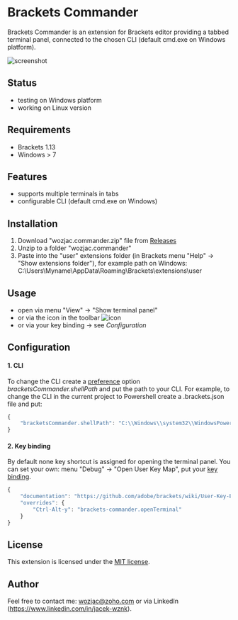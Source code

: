 Brackets Commander
==================
Brackets Commander is an extension for Brackets editor providing a tabbed terminal panel, connected to the chosen CLI (default cmd.exe on Windows platform).

![screenshot](https://www.mediafire.com/convkey/d784/bj2bgzzt5okwa9q6g.jpg)

Status
------
- testing on Windows platform
- working on Linux version

Requirements
------------
- Brackets 1.13
- Windows > 7 

Features
--------
- supports multiple terminals in tabs
- configurable CLI (default cmd.exe on Windows) 

Installation
------------
1. Download "wozjac.commander.zip" file from [Releases](https://github.com/wozjac/brackets-commander/releases)
2. Unzip to a folder "wozjac.commander"
3. Paste into the "user" extensions folder (in Brackets menu "Help" -> "Show extensions folder"), for example path on Windows: 
C:\Users\Myname\AppData\Roaming\Brackets\extensions\user

Usage
-----
- open via menu "View" -> "Show terminal panel"
- or via the icon in the toolbar ![icon](https://www.mediafire.com/convkey/988f/w3z9rkpyt60355v6g.jpg)
- or via your key binding -> see *Configuration*

Configuration
-------------

#### 1. CLI
To change the CLI create a [preference](https://github.com/adobe/brackets/wiki/How-to-Use-Brackets#preferences) option *bracketsCommander.shellPath* and put the path to your CLI.
For example, to change the CLI in the current project to Powershell create a .brackets.json file and put:  
```javascript
{  
    "bracketsCommander.shellPath": "C:\\Windows\\system32\\WindowsPowerShell\\v1.0\\powershell.exe"  
}
```

#### 2. Key binding
By default none key shortcut is assigned for opening the terminal panel. You can set your own: menu "Debug" -> "Open User Key Map", put your [key binding](https://github.com/adobe/brackets/wiki/User-Key-Bindings).
```javascript
{
    "documentation": "https://github.com/adobe/brackets/wiki/User-Key-Bindings",
    "overrides": {
        "Ctrl-Alt-y": "brackets-commander.openTerminal"
    }
}
```

License
-------
This extension is licensed under the [MIT license](http://opensource.org/licenses/MIT).

Author
------
Feel free to contact me: wozjac@zoho.com or via LinkedIn (https://www.linkedin.com/in/jacek-wznk).